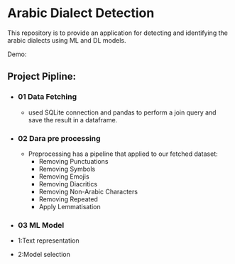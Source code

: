 # Arabic Dialect Detection

This repository is to provide an application for detecting and identifying the arabic dialects using ML and DL models.

Demo: 


## Project Pipline:
 - ### 01 Data Fetching
   - used SQLite connection and pandas to perform a join query and save the result in a dataframe.

 - ### 02 Dara pre processing
   - Preprocessing has a pipeline that applied to our fetched dataset:
     - Removing Punctuations
     - Removing Symbols
     - Removing Emojis
     - Removing Diacritics
     - Removing Non-Arabic Characters
     - Removing Repeated
     - Apply Lemmatisation
 - ### 03 ML Model
  - 1:Text representation 
  - 2:Model selection

